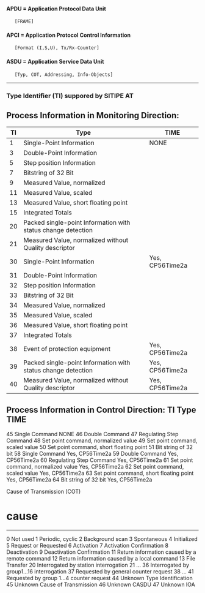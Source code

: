 #### APDU = Application Protocol Data Unit            
       [FRAME]  
#### APCI = Application Protocol Control Information  
       [Format (I,S,U), Tx/Rx-Counter]       
#### ASDU = Application Service Data Unit  
       [Typ, COT, Addressing, Info-Objects]

-------------------------------------------------------------------------------------------
### Type Identifier (TI) suppored by SITIPE AT

## Process Information in Monitoring Direction:


| TI | Type | TIME |  
| --- | --- | --- |  
|1|Single-Point Information|NONE|    
|3|Double-Point Information| |  
|5|Step position Information| |  
|7|Bitstring of 32 Bit||  
|9|Measured Value, normalized||
|11|Measured Value, scaled||
|13|Measured Value, short floating point||
|15|Integrated Totals
|20|Packed single-point Information with status change detection
|21|Measured Value, normalized without Quality descriptor 
|30|Single-Point Information|Yes, CP56Time2a|
|31|Double-Point Information 
|32|Step position Information 
|33|Bitstring of 32 Bit 
|34|Measured Value, normalized 
|35|Measured Value, scaled 
|36|Measured Value, short floating point 
|37|Integrated Totals 
|38|Event of protection equipment|Yes, CP56Time2a |
|39|Packed single-point Information with status change detection|Yes, CP56Time2a 
|40|Measured Value, normalized without Quality descriptor|Yes, CP56Time2a

Process Information in Control Direction:
TI  Type                                                            TIME
-------------------------------------------------------------------------------------------
45  Single Command                                                  NONE
46  Double Command
47  Regulating Step Command
48  Set point command, normalized value
49  Set point command, scaled value
50  Set point command, short floating point
51  Bit string of 32 bit 
58  Single Command                                                  Yes, CP56Time2a 
59  Double Command                                                  Yes, CP56Time2a 
60  Regulating Step Command                                         Yes, CP56Time2a 
61  Set point command, normalized value                             Yes, CP56Time2a
62  Set point command, scaled value                                 Yes, CP56Time2a 
63  Set point command, short floating point                         Yes, CP56Time2a 
64  Bit string of 32 bit                                            Yes, CP56Time2a

Cause of Transmission (COT)
#   cause                                                            
-------------------------------------------------------------------------------------------
0   Not used
1   Periodic, cyclic
2   Background scan
3   Spontaneous
4   Initialized
5   Request or Requested
6   Activation
7   Activation Confirmation
8   Deactivation
9   Deactivation Confirmation
11  Return information caused by a remote command
12  Return information caused by a local command
13  File Transfer
20  Interrogated by station interrogation
21 … 36   Interrogated by group1…16 interrogation
37  Requested by general counter request
38 … 41 Requested by group 1…4 counter request
44  Unknown Type Identification
45  Unknown Cause of Transmission
46  Unknown CASDU
47  Unknown IOA